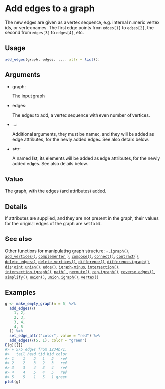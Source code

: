 # Add edges to a graph

The new edges are given as a vertex sequence, e.g. internal numeric
vertex ids, or vertex names. The first edge points from `edges[1]` to
`edges[2]`, the second from `edges[3]` to `edges[4]`, etc.

## Usage

``` r
add_edges(graph, edges, ..., attr = list())
```

## Arguments

- graph:

  The input graph

- edges:

  The edges to add, a vertex sequence with even number of vertices.

- ...:

  Additional arguments, they must be named, and they will be added as
  edge attributes, for the newly added edges. See also details below.

- attr:

  A named list, its elements will be added as edge attributes, for the
  newly added edges. See also details below.

## Value

The graph, with the edges (and attributes) added.

## Details

If attributes are supplied, and they are not present in the graph, their
values for the original edges of the graph are set to `NA`.

## See also

Other functions for manipulating graph structure:
[`+.igraph()`](https://r.igraph.org/reference/plus-.igraph.md),
[`add_vertices()`](https://r.igraph.org/reference/add_vertices.md),
[`complementer()`](https://r.igraph.org/reference/complementer.md),
[`compose()`](https://r.igraph.org/reference/compose.md),
[`connect()`](https://r.igraph.org/reference/ego.md),
[`contract()`](https://r.igraph.org/reference/contract.md),
[`delete_edges()`](https://r.igraph.org/reference/delete_edges.md),
[`delete_vertices()`](https://r.igraph.org/reference/delete_vertices.md),
[`difference()`](https://r.igraph.org/reference/difference.md),
[`difference.igraph()`](https://r.igraph.org/reference/difference.igraph.md),
[`disjoint_union()`](https://r.igraph.org/reference/disjoint_union.md),
[`edge()`](https://r.igraph.org/reference/edge.md),
[`igraph-minus`](https://r.igraph.org/reference/igraph-minus.md),
[`intersection()`](https://r.igraph.org/reference/intersection.md),
[`intersection.igraph()`](https://r.igraph.org/reference/intersection.igraph.md),
[`path()`](https://r.igraph.org/reference/path.md),
[`permute()`](https://r.igraph.org/reference/permute.md),
[`rep.igraph()`](https://r.igraph.org/reference/rep.igraph.md),
[`reverse_edges()`](https://r.igraph.org/reference/reverse_edges.md),
[`simplify()`](https://r.igraph.org/reference/simplify.md),
[`union()`](https://r.igraph.org/reference/union.md),
[`union.igraph()`](https://r.igraph.org/reference/union.igraph.md),
[`vertex()`](https://r.igraph.org/reference/vertex.md)

## Examples

``` r
g <- make_empty_graph(n = 5) %>%
  add_edges(c(
    1, 2,
    2, 3,
    3, 4,
    4, 5
  )) %>%
  set_edge_attr("color", value = "red") %>%
  add_edges(c(5, 1), color = "green")
E(g)[[]]
#> + 5/5 edges from 1234b71:
#>   tail head tid hid color
#> 1    1    2   1   2   red
#> 2    2    3   2   3   red
#> 3    3    4   3   4   red
#> 4    4    5   4   5   red
#> 5    5    1   5   1 green
plot(g)
```
